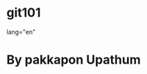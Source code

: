 # git101
<!DOCTYPE html>
<html> lang="en"
    <head>
        <meta charset="Utf-8">
        <mata name="viewpost" content="width=device-width , initial-scale=1.0">
        <title>wed</title>
    </head>
    <body>
        <h1>By pakkapon Upathum</h1>
    </body>
</html>
